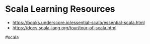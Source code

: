 # Scala Learning Resources

* <https://books.underscore.io/essential-scala/essential-scala.html>
* <https://docs.scala-lang.org/tour/tour-of-scala.html>

#scala
